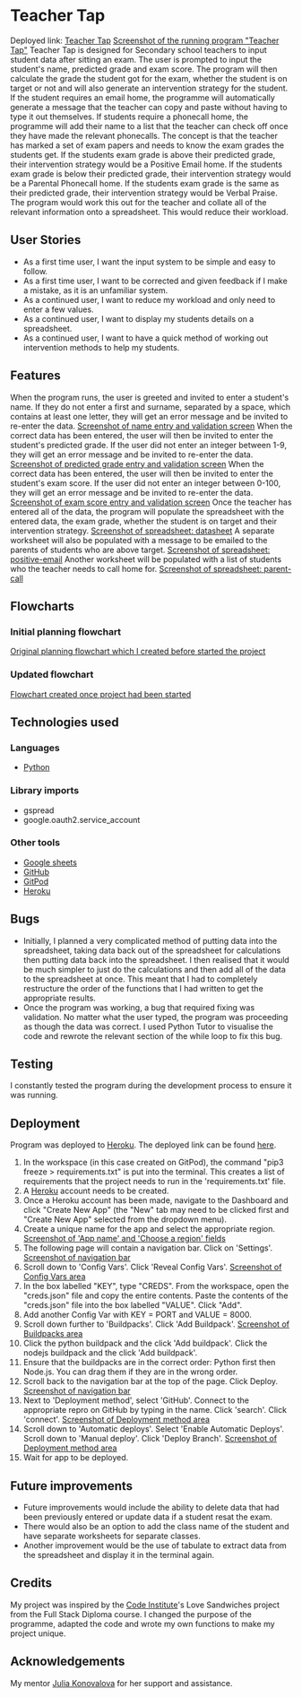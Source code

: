 # Teacher Tap
Deployed link: [Teacher Tap](https://teacher-tap-0d3c391f8f6b.herokuapp.com/)
[Screenshot of the running program "Teacher Tap"](assets/images/teacher-tap.png)
Teacher Tap is designed for Secondary school teachers to input student data after sitting an exam. The user is prompted to input the student's name, predicted grade and exam score. The program will then calculate the grade the student got for the exam, whether the student is on target or not and will also generate an intervention strategy for the student. 
If the student requires an email home, the programme will automatically generate a message that the teacher can copy and paste without having to type it out themselves. If students require a phonecall home, the programme will add their name to a list that the teacher can check off once they have made the relevant phonecalls.
The concept is that the teacher has marked a set of exam papers and needs to know the exam grades the students get. If the students exam grade is above their predicted grade, their intervention strategy would be a Positive Email home. If the students exam grade is below their predicted grade, their intervention strategy would be a Parental Phonecall home. If the students exam grade is the same as their predicted grade, their intervention strategy would be Verbal Praise. The program would work this out for the teacher and collate all of the relevant information onto a spreadsheet. This would reduce their workload.

## User Stories
- As a first time user, I want the input system to be simple and easy to follow.
- As a first time user, I want to be corrected and given feedback if I make a mistake, as it is an unfamiliar system.
- As a continued user, I want to reduce my workload and only need to enter a few values. 
- As a continued user, I want to display my students details on a spreadsheet.
- As a continued user, I want to have a quick method of working out intervention methods to help my students. 

## Features
When the program runs, the user is greeted and invited to enter a student's name. If they do not enter a first and surname, separated by a space, which contains at least one letter, they will get an error message and be invited to re-enter the data.
[Screenshot of name entry and validation screen](assets/images/name-validation.png)
When the correct data has been entered, the user will then be invited to enter the student's predicted grade. If the user did not enter an integer between 1-9, they will get an error message and be invited to re-enter the data.
[Screenshot of predicted grade entry and validation screen](assets/images/predicted-validation.png)
When the correct data has been entered, the user will then be invited to enter the student's exam score. If the user did not enter an integer between 0-100, they will get an error message and be invited to re-enter the data.
[Screenshot of exam score entry and validation screen](assets/images/score_validation.png)
Once the teacher has entered all of the data, the program will populate the spreadsheet with the entered data, the exam grade, whether the student is on target and their intervention strategy.
[Screenshot of spreadsheet: datasheet](assets/images/datasheet.png)
A separate worksheet will also be populated with a message to be emailed to the parents of students who are above target.
[Screenshot of spreadsheet: positive-email](assets/images/positive-email.png)
Another worksheet will be populated with a list of students who the teacher needs to call home for.
[Screenshot of spreadsheet: parent-call](assets/images/parent-call.png)

## Flowcharts
### Initial planning flowchart
[Original planning flowchart which I created before started the project](assets/images/initial-flowchart.png)
### Updated flowchart 
[Flowchart created once project had been started](assets/images/updated-flowchart.png)

## Technologies used
### Languages
- [Python](https://www.python.org/doc/essays/blurb/)

### Library imports
- gspread 
- google.oauth2.service_account

### Other tools
- [Google sheets](https://www.google.co.uk/sheets/about/)
- [GitHub](https://github.com/)
- [GitPod](https://gitpod.io/)
- [Heroku](https://www.heroku.com/)

## Bugs
- Initially, I planned a very complicated method of putting data into the spreadsheet, taking data back out of the spreadsheet for calculations then putting data back into the spreadsheet. I then realised that it would be much simpler to just do the calculations and then add all of the data to the spreadsheet at once. This meant that I had to completely restructure the order of the functions that I had written to get the appropriate results. 
- Once the program was working, a bug that required fixing was validation. No matter what the user typed, the program was proceeding as though the data was correct. I used Python Tutor to visualise the code and rewrote the relevant section of the while loop to fix this bug.

## Testing
I constantly tested the program during the development process to ensure it was running.

## Deployment
Program was deployed to [Heroku](https://www.heroku.com/).
The deployed link can be found [here](https://teacher-tap-0d3c391f8f6b.herokuapp.com/).

1. In the workspace (in this case created on GitPod), the command "pip3 freeze > requirements.txt" is put into the terminal. This creates a list of requirements that the project needs to run in the 'requirements.txt' file.
2. A [Heroku](https://www.heroku.com/) account needs to be created.
3. Once a Heroku account has been made, navigate to the Dashboard and click "Create New App" (the "New" tab may need to be clicked first and  "Create New App" selected from the dropdown menu).
4. Create a unique name for the app and select the appropriate region.
[Screenshot of 'App name' and 'Choose a region' fields](assets/images/deploy1.png)
5. The following page will contain a navigation bar. Click on 'Settings'.
[Screenshot of navigation bar](assets/images/deploy2.png)
6. Scroll down to 'Config Vars'. Click 'Reveal Config Vars'.
[Screenshot of Config Vars area](assets/images/deploy3.png) 
7. In the box labelled "KEY", type "CREDS". From the workspace, open the "creds.json" file and copy the entire contents. Paste the contents of the "creds.json" file into the box labelled "VALUE". Click "Add". 
8. Add another Config Var with KEY = PORT and VALUE = 8000.
9. Scroll down further to 'Buildpacks'. Click 'Add Buildpack'.
[Screenshot of Buildpacks area](assets/images/deploy4.png)
10. Click the python buildpack and the click 'Add buildpack'. Click the nodejs buildpack and the click 'Add buildpack'.
11. Ensure that the buildpacks are in the correct order: Python first then Node.js. You can drag them if they are in the wrong order.
12. Scroll back to the navigation bar at the top of the page. Click Deploy.
[Screenshot of navigation bar](assets/images/deploy2.png)
13. Next to 'Deployment method', select 'GitHub'. Connect to the appropriate repro on GitHub by typing in the name. Click 'search'. Click 'connect'.
[Screenshot of Deployment method area](assets/images/deploy5.png)
14. Scroll down to 'Automatic deploys'. Select 'Enable Automatic Deploys'. Scroll down to 'Manual deploy'. Click 'Deploy Branch'.
[Screenshot of Deployment method area](assets/images/deploy6.png)
15. Wait for app to be deployed. 

## Future improvements
- Future improvements would include the ability to delete data that had been previously entered or update data if a student resat the exam. 
- There would also be an option to add the class name of the student and have separate worksheets for separate classes.
- Another improvement would be the use of tabulate to extract data from the spreadsheet and display it in the terminal again.  

## Credits

My project was inspired by the [Code Institute](https://codeinstitute.net/)'s Love Sandwiches project from the Full Stack Diploma course. I changed the purpose of the programme, adapted the code and wrote my own functions to make my project unique.

## Acknowledgements

My mentor [Julia Konovalova](https://github.com/IuliiaKonovalova) for her support and assistance. 